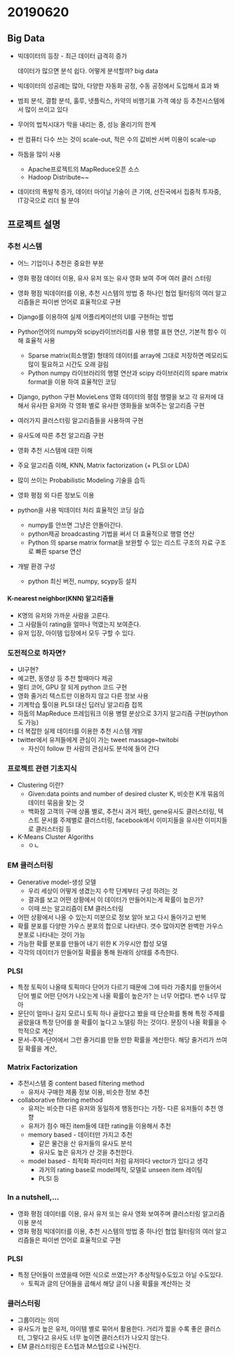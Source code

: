 # 20190620

## Big Data

* 빅데이터의 등장 - 최근 데이터 급격히 증가

  데이터가 많으면 분석 쉽다. 어떻게 분석할까? big data

* 빅데이터의 성공례는 많아, 다양한 자동화 공정, 수동 공정에서 도입해서 효과 봐

* 범죄 분석, 결함 분석, 훌루, 넷플릭스, 카약의 비행기표 가격 예상 등 추천시스템에서 많이 쓰이고 있다

* 무어의 법칙시대가 막을 내리는 중, 성능 올리기의 한계

* 싼 컴퓨터 다수 쓰는 것이 scale-out, 적은 수의 값비싼 서버 이용이 scale-up

* 하둡을 많이 사용

  * Apache프로젝트의 MapReduce오픈 소스
  * Hadoop Distribute~~

* 데이터의 폭발적 증가, 데이터 마이닐 기술이 큰 기여, 선진국에서 집중적 투자중, IT강국으로 리더 될 분야

## 프로젝트 설명

### 추천 시스템

* 어느 기업이나 추천은 중요한 부분
* 영화 평점 데이터 이용, 유사 유저 또는 유사 영화 보여 주며 여러 클러 스터링
* 영화 평점 빅데이터를 이용, 추천 시스템의 방법 중 하나인 협업 필터링의 여러 알고리즘들은 파이썬 언어로 효율적으로 구현
* Django를 이용하여 실제 어플리케이션의 UI를 구현하는 방법
* Python언어의 numpy와 scipy라이브러리를 사용 행렬 표현 연산, 기본적 함수 이해 효율적 사용
  * Sparse matrix(희소행열) 형태의 데이터를 array에 그대로 저장하면 메모리도 많이 필요하고 시간도 오래 걸림
  * Python numpy 라이브러리의 행렬 연산과 scipy 라이브러리의 spare matrix format을 이용 하여 효율적인 코딩
* Django, python 구현 MovieLens 영화 데이터의 평점 행렬을 보고 각 유저에 대해서 유사한 유저와 각 영화 별로 유사한 영화들을 보여주는 알고리즘 구현
* 여러가지 클러스터링 알고리즘들을 사용하여 구현
* 유사도에 따른 추천 알고리즘 구현

* 영화 추천 시스템에 대한 이해
* 주요 알고리즘 이해, KNN, Matrix factorization (+ PLSI or LDA)
* 많이 쓰이는 Probabilistic Modeling 기술을 습득
* 영화 평점 외 다른 정보도 이용
* python을 사용 빅데이터 처리 효율적인 코딩 실습
  * numpy를 안쓰면 그냥은 안돌아간다.
  * python제공 broadcasting 기법을 써서 더 효율적으로 행렬 연산
  * Python 의 sparse matrix format을 보완할 수 있는 리스트 구조의 자료 구조로 빠른 sparse 연산
* 개발 환경 구성
  * python 최신 버전, numpy, scypy등 설치

#### K-nearest neighbor(KNN) 알고리즘들

* K명의 유저와 가까운 사람을 고른다.
* 그 사람들이 rating을 얼마나 먹였는지 보여준다.
* 유저 입장, 아이템 입장에서 모두 구할 수 있다.

### 도전적으로 하자면?

* UI구현?
*  예고편, 동영상 등 추천 할때마다 제공
* 멀티 코어, GPU 잘 되게 python 코드 구현
* 영화 줄거리 텍스트만 이용하지 않고 다른 정보 사용
* 기계학습 툴이용 PLSI 대신 딥러닝 알고리즘 접목
* 하둡의 MapReduce 프레임워크 이용 병렬 분상으로 3가지 알고리즘 구현(python도 가능)
* 더 복잡한 실제 데이터를 이용한 추천 시스템 개발
* twitter에서 유저들에게 관심이 가는 tweet massage~twitobi
  * 자신이 follow 한 사람의 관심사도 분석에 들어 간다

### 프로젝트 관련 기초지식

* Clustering 이란?
  * Given:data points and number of desired cluster K, 비슷한 K개 묶음의 데이터 묶음을 찾는 것
  * 백화점 고객의 구매 상품 별로, 추천시 과거 패턴, gene유사도 클러스터링, 텍스트 문서를 주제별로 클러스터링, facebook에서 이미지들을 유사한 이미지들로 클러스터링 등
* K-Means Cluster Algoriths
  * ㅇㄴ



### EM 클러스터링

* Generative model-생성 모델
  * 우리 세상이 어떻게 생겼는지 수학 단계부터 구성 하려는 것
  * 결과를 보고 어떤 상황에서 이 데이터가 만들어지는게 확률이 높은가?
  * 이때 쓰는 알고리즘이 EM 클러스터링
* 어떤 상황에서 나올 수 있는지 미분으로 정보 알아 보고 다시 돌아가고 반복
* 확률 분포를 다양한 가우스 분포의 합으로 나타낸다. 갯수 많아지면 완벽한 가우스 분포로 나타내는 것이 가능
* 가능한 확률 분포를 만들어 내기 위한 K 가우시안 합성 모델
* 각각의 데이터가 만들어질 확률을 통해 원래의 상태를 추측한다.

### PLSI

* 특정 토픽이 나올때 토픽마다 단어가 다르기 때문에 그에 따라 가중치를 만들어서 단어 별로 어떤 단어가 나오는게 나올 확률이 높은가? 는 너무 어렵다. 변수 너무 많아
* 문단이 얼마나 길지 모르니 토픽 하나 골랐다고 봤을 때 단순화를 통해 특정 주제를 골랐을대 특정 단어를 쓸 확률이 높다고 노델링 하는 것이다. 문장이 나올 확률을 수학적으로 계산
* 문서-주제-단어에서 그런 줄거리를 만들 만한 확률을 계산한다. 해당 줄거리가 쓰여질 확률을 계산, 

### Matrix Factorization

* 추천시스템 중 content based filtering method
  * 유저사 구매한 제품 정보 이용, 비슷한 정보 추천
* collaborative filtering method
  * 유저는 비슷한 다른 유저와 동일하게 행동한다는 가정- 다른 유저들이 추천 영향
  * 유저가 점수 매진 item들에 대한 rating을 이용해서 추천
  * memory based - 데이터만 가지고 추천
    * 같은 물건을 산 유저들의 유사도 분석
    * 유사도 높은 유저가 산 것을 추천한다.
  * model based -  최적화 파라미터 처럼 유저마다 vector가 있다고 생각
    * 과거의 rating base로 model제작, 모델로 unseen item 레이팅
    * PLSI 등

### In a nutshell,...

* 영화 평점 데이터를 이용, 유사 유저 또는 유사 영화 보여주며 클러스터링 알고리즘 이용 분석
* 영화 평점 빅데이터를 이용, 추천 시스템의 방법 중 하나인 협업 필터링의 여러 알고리즘들은 파이썬 언어로 효율적으로 구현

### PLSI

* 특정 단어들이 쓰였을때 어떤 식으로 쓰였는가? 추상적일수도있고 아닐 수도있다.
  * 토픽과 글의 단어들을 곱해서 해당 글이 나올 확률을 계산하는 것

### 클러스터링

* 그룹이라는 의미
* 유사도가 높은 유저, 아이템 별로 묶어서 활용한다. 거리가 짧을 수록 좋은 클러스터, 그렇다고 유사도 너무 높이면 클러스터가 나오지 않는다.
* EM 클러스터링은 E스텝과 M스텝으로 나눠진다. 